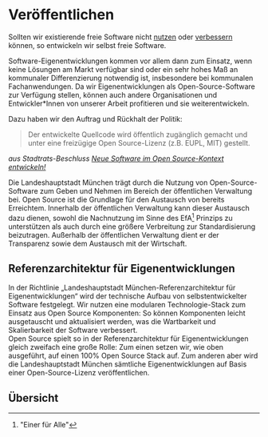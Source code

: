 
<script setup>

import TagTile from "../.vitepress/components/TagTile.vue";
import TagFilter from "../.vitepress/components/TagFilter.vue";
import { ref } from 'vue';

const selectedFilters = ref([]);
const availableTags = ref(['eigenentwicklung', 'kooperation']);
</script>



# Veröffentlichen

Sollten wir existierende freie Software nicht [nutzen](./use.html) oder [verbessern](./contribute.html) können, so entwickeln wir selbst freie Software.

Software-Eigenentwicklungen kommen vor allem dann zum Einsatz, wenn keine Lösungen am Markt verfügbar sind oder ein sehr hohes Maß an kommunaler Differenzierung notwendig ist, insbesondere bei kommunalen Fachanwendungen.
Da wir Eigenentwicklungen als Open-Source-Software zur Verfügung stellen, können auch andere Organisationen und Entwickler\*Innen von unserer Arbeit profitieren und sie weiterentwickeln.

Dazu haben wir den Auftrag und Rückhalt der Politik:

> Der entwickelte Quellcode wird öffentlich zugänglich gemacht und unter eine freizügige Open Source-Lizenz (z.B. EUPL, MIT) gestellt.

_aus Stadtrats-Beschluss [Neue Software im Open Source-Kontext entwickeln!](https://risi.muenchen.de/risi/antrag/detail/6289779)_

Die Landeshauptstadt München trägt durch die Nutzung von Open-Source-Software zum Geben und Nehmen im Bereich der öffentlichen Verwaltung bei.
Open Source ist die Grundlage für den Austausch von bereits Erreichtem.
Innerhalb der öffentlichen Verwaltung kann dieser Austausch dazu dienen, sowohl die Nachnutzung im Sinne des EfA[^efa] Prinzips zu unterstützen als auch durch eine größere Verbreitung zur Standardisierung beizutragen.
Außerhalb der öffentlichen Verwaltung dient er der Transparenz sowie dem Austausch mit der Wirtschaft.


## Referenzarchitektur für Eigenentwicklungen

In der Richtlinie „Landeshauptstadt München-Referenzarchitektur für Eigenentwicklungen“ wird der technische Aufbau von selbstentwickelter Software festgelegt.
Wir nutzen eine modularen Technologie-Stack zum Einsatz aus Open Source Komponenten:
So können Komponenten leicht ausgetauscht und aktualisiert werden, was die Wartbarkeit und Skalierbarkeit der Software verbessert.  
Open Source spielt so in der Referenzarchitektur für Eigenentwicklungen gleich zweifach eine große Rolle:
Zum einen setzen wir, wie oben ausgeführt, auf einen 100% Open Source Stack auf.
Zum anderen aber wird die Landeshauptstadt München sämtliche Eigenentwicklungen auf Basis einer Open-Source-Lizenz veröffentlichen.

## Übersicht

<ClientOnly>

<TagFilter
  v-model="selectedFilters"
  :available-tags="availableTags"
/>

<TagTile 
  :filter="selectedFilters"
  :available-tags="availableTags"
  show-tags
  show-excerpt
/>

</ClientOnly>

[^efa]: "Einer für Alle"
